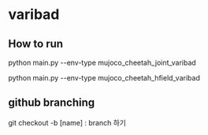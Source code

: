 # varibad

## How to run

python main.py --env-type mujoco_cheetah_joint_varibad

python main.py --env-type mujoco_cheetah_hfield_varibad

## github branching

git checkout -b [name]  : branch 하기


